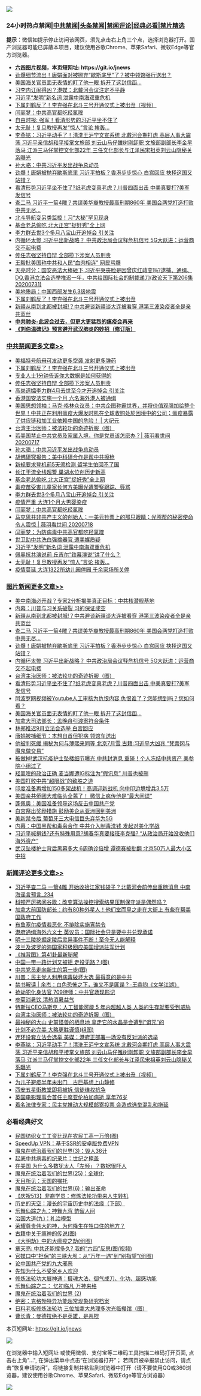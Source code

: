 ![](https://raw.githubusercontent.com/fqnews/bnews/master/64photo/fqnews-qr.jpg)

<div id="tt">
<h3>24小时热点禁闻|<a href="#%E4%B8%AD%E5%85%B1%E7%A6%81%E9%97%BB%E6%9B%B4%E5%A4%9A%E6%96%87%E7%AB%A0">中共禁闻</a>|<a href="#%E5%9B%BE%E7%89%87%E6%96%B0%E9%97%BB%E6%9B%B4%E5%A4%9A%E6%96%87%E7%AB%A0">头条禁闻</a>|<a href="#%E6%96%B0%E9%97%BB%E8%AF%84%E8%AE%BA%E6%9B%B4%E5%A4%9A%E6%96%87%E7%AB%A0">禁闻评论|<a href="#%E5%BF%85%E7%9C%8B%E7%BB%8F%E5%85%B8%E5%A5%BD%E6%96%87">经典必看|<a href="/video.md#%E7%A6%81%E7%89%87%E7%B2%BE%E9%80%89">禁片精选</a></h3>
<div><b>提示：</b>微信如提示停止访问该网页，须先点击右上角三个点，选择浏览器打开。国产浏览器可能已屏蔽本项目，建议使用谷歌Chrome、苹果Safari、微软Edge等官方浏览器。</div>
<ul>
<li><b><a href="http://d1.bdrive.tk/64.mp4" target="_blank">六四图片视频</a>，本页短网址: https://git.io/jnews</b></li>
<li><a href="/cbnews/20200801/1372962.md">劲爆细节流出！唐娟面对被抛弃“歇斯底里”了？被中领馆强行送出？</a></li>
<li><a href="/topimagenews/20200801/1373080.md">美国海关官员面无表情的盯了他一眼 拆开了这封信函…</a></li>
<li><a href="/cbnews/20200801/1373013.md">习李内讧闹得凶？港媒：北戴河会议注定不平静</a></li>
<li><a href="/cbnews/20200801/1373085.md">习近平“发明”新名词 泄露中南海双重危机</a></li>
<li><a href="/comments/20200801/1373182.md">下属刘鹤反了！李克强在北斗三号开通仪式上被出丑（视频）</a></li>
<li><a href="/cbnews/20200801/1373145.md">闫丽梦：中共高官都吃羟氯喹</a></li>
<li><a href="/baitai/20200801/1373020.md">自由时报: 强军！看清形势的习近平坐不住了</a></li>
<li><a href="/cbnews/20200801/1373083.md">太无耻！复旦教授再发“惊人”言论 挨轰...</a></li>
<li><a href="/comments/20200801/1373183.md">李燕铭：习近平动手了！清洗王沪宁文宣系统 北戴河会期打虎 高层人事大震荡 习近平亲信胡和平接掌文旅部 刘云山马仔雒树刚卸职 文旅部副部长李金早落马 江派三马仔掌控文化部22年 三任文化部长与江泽民宋祖英刘云山隐秘关系曝光</a></li>
<li><a href="/cbnews/20200801/1373204.md">孙大骆：中共习近平发出战争总动员</a></li>
<li><a href="/topimagenews/20200801/1373253.md">劲爆！唐娟被抛弃歇斯底里 习近平拍板？香港步步惊心 白宫回应 抉择这国又站错？</a></li>
<li><a href="/topimagenews/20200801/1373231.md">看清形势习近平坐不住了?纸老虎变真老虎？川普四面出击 中美真要打?美军发信号</a></li>
<li><a href="/topimagenews/20200801/1373273.md">查二马 习近平一箭4雕？共谍美华裔教授最高刑期860年 美国会两党打造打败中共无尽…</a></li>
<li><a href="/cbnews/20200801/1373034.md">北斗导航变另类监控！习“大秘”罕见现身</a></li>
<li><a href="/cbnews/20200801/1373186.md">基金老总偷吃 北大正宫"捉奸秀"全上网</a></li>
<li><a href="/cbnews/20200801/1373147.md">李力群去世3个多月八宝山开追悼会 引关注</a></li>
<li><a href="/topimagenews/20200801/1373239.md">内循环太惨 习近平出新战略？ 中共政治局会议释危机信号 5G大跃进：运营商交不起电费</a></li>
<li><a href="/cbnews/20200802/1373307.md">传任志强坚持自辩 全部揽下涉案人员刑责</a></li>
<li><a href="/cbnews/20200801/1373076.md">王毅批美国称中共和人民“血肉相连” 网民骂爆</a></li>
<li><a href="/cbnews/20200801/1372996.md">天亮时分：国安恶法大棒砸下,习近平哭丧脸是因曾庆红政变吗?逮捕、通缉、DQ,香港立法会选举推迟一年，中共给国际社会的制裁递刀(政论天下第206集 20200731)</a></li>
<li><a href="/headline/20200801/1373092.md">美地质局：中国西部发生6.3级地震</a></li>
<li><a href="/cbnews/20200802/1373330.md">下属刘鹤反了！李克强在北斗三号开通仪式上被出丑</a></li>
<li><a href="/topimagenews/20200802/1373288.md">新疆从南到北都被封城!？中共避谈新疆谈大连被看穿 港第三波染疫者全是亲共蓝丝</a></li>
<li><b><a href="/comments/20200211/1275071.md" target="_blank">中共肺炎-此波会过去，但更大更猛烈的瘟疫会再来</a></b></li>
<li><b><a href="/comments/20200207/1272816.md" target="_blank">《刘伯温碑记》预言避开武汉肺炎的妙招（修订版）</a></b></li>
</ul>
</div>

<div class="catlist">
<h3><a href="/cbnews/" target="_blank">中共禁闻</a><span><a href="/cbnews/" target="_blank" rel="nofollow">更多文章>></a></span></h3>
<ul>
<li><a href="/cbnews/20200802/1373339.md" target="_blank">美福特号航母可发动更多空袭 发射更多弹药</a></li>
<li><a href="/cbnews/20200802/1373330.md" target="_blank">下属刘鹤反了！李克强在北斗三号开通仪式上被出丑</a></li>
<li><a href="/cbnews/20200802/1373329.md" target="_blank">专业人士1分钟告诉你大数据是如何获得的</a></li>
<li><a href="/cbnews/20200802/1373307.md" target="_blank">传任志强坚持自辩 全部揽下涉案人员刑责</a></li>
<li><a href="/cbnews/20200802/1373302.md" target="_blank">高岗遗孀李力群4月去世至今才开追悼会 引关注</a></li>
<li><a href="/cbnews/20200801/1373262.md" target="_blank">香港国安法实施一个月 六名海外港人被通缉</a></li>
<li><a href="/cbnews/20200801/1373248.md" target="_blank">美国思想领袖：马克‧格林众议员：中共企图称霸世界，并将价值观强加给整个世界！中共正在利用瘟疫大爆发时机在全球收购处於困境中的公司；瘟疫暴露了供应链和加工业依赖中国的危险！ |  大纪元</a></li>
<li><a href="/comments/20200801/1373219.md" target="_blank">台湾主治医师：被法轮功的奇迹折服（图）</a></li>
<li><a href="/cbnews/20200801/1373106.md" target="_blank">若美国禁止中共党员及家属入境，你是党员该怎麽办？| 薇羽看世间 20200717</a></li>
<li><a href="/cbnews/20200801/1373204.md" target="_blank">孙大骆：中共习近平发出战争总动员</a></li>
<li><a href="/cbnews/20200801/1373189.md" target="_blank">胡佛研究报告：美中科研合作是帮中共擦枪</a></li>
<li><a href="/cbnews/20200801/1373188.md" target="_blank">新规要求登机前5天须检测 留学生怕回不了国</a></li>
<li><a href="/cbnews/20200801/1373187.md" target="_blank">长江干流全线超警 巢湖水位创历史新高</a></li>
<li><a href="/cbnews/20200801/1373186.md" target="_blank">基金老总偷吃 北大正宫&#8221;捉奸秀&#8221;全上网</a></li>
<li><a href="/cbnews/20200801/1373185.md" target="_blank">毒疫苗受害儿童家长何方美曝光遭警察跟踪、辱骂</a></li>
<li><a href="/cbnews/20200801/1373147.md" target="_blank">李力群去世3个多月八宝山开追悼会 引关注</a></li>
<li><a href="/cbnews/20200801/1373146.md" target="_blank">疫情严重 大连1个月大男婴染疫</a></li>
<li><a href="/cbnews/20200801/1373145.md" target="_blank">闫丽梦：中共高官都吃羟氯喹</a></li>
<li><a href="/cbnews/20200801/1373107.md" target="_blank">马克思并非共产主义的创始人；一美元钞票上的那只眼睛；光照帮的秘密使命令人震惊 | 薇羽看世间 20200718</a></li>
<li><a href="/cbnews/20200801/1373141.md" target="_blank">闫丽梦：为防病毒中共高官都吃羟氯喹</a></li>
<li><a href="/cbnews/20200801/1373097.md" target="_blank">世卫助中共洗白强摘器官 遭美媒质疑</a></li>
<li><a href="/cbnews/20200801/1373085.md" target="_blank">习近平“发明”新名词 泄露中南海双重危机</a></li>
<li><a href="/cbnews/20200801/1373084.md" target="_blank">佩奥抗共演说前 丘吉尔“铁幕演说”讲了什么？</a></li>
<li><a href="/cbnews/20200801/1373083.md" target="_blank">太无耻！复旦教授再发“惊人”言论 挨轰&#8230;</a></li>
<li><a href="/cbnews/20200801/1373082.md" target="_blank">疫情蔓延 大连1322所幼儿园停园 千余家场所关停</a></li>

</ul>
</div>
<div class="catlist">
<h3><a href="/topimagenews/" target="_blank">图片新闻</a><span><a href="/topimagenews/" target="_blank" rel="nofollow">更多文章>></a></span></h3>
<ul>
<li><a href="/topimagenews/20200802/1373338.md" target="_blank">美中南海必开战？专家2分析揭美真正目标：中共核潜舰基地</a></li>
<li><a href="/topimagenews/20200802/1373318.md" target="_blank">内幕：川普与习关系破裂 习的保证成空</a></li>
<li><a href="/topimagenews/20200802/1373288.md" target="_blank">新疆从南到北都被封城!？中共避谈新疆谈大连被看穿 港第三波染疫者全是亲共蓝丝</a></li>
<li><a href="/topimagenews/20200801/1373273.md" target="_blank">查二马 习近平一箭4雕？共谍美华裔教授最高刑期860年 美国会两党打造打败中共无尽…</a></li>
<li><a href="/topimagenews/20200801/1373253.md" target="_blank">劲爆！唐娟被抛弃歇斯底里 习近平拍板？香港步步惊心 白宫回应 抉择这国又站错？</a></li>
<li><a href="/topimagenews/20200801/1373239.md" target="_blank">内循环太惨 习近平出新战略？ 中共政治局会议释危机信号 5G大跃进：运营商交不起电费</a></li>
<li><a href="/comments/20200801/1373219.md" target="_blank">台湾主治医师：被法轮功的奇迹折服（图）</a></li>
<li><a href="/topimagenews/20200801/1373231.md" target="_blank">看清形势习近平坐不住了?纸老虎变真老虎？川普四面出击 中美真要打?美军发信号</a></li>
<li><a href="/topimagenews/20200801/1373184.md" target="_blank">阿波罗网视频被Youtube人工审核为仇恨内容 仇恨谁了？您能想到吗？您如何看？</a></li>
<li><a href="/topimagenews/20200801/1373080.md" target="_blank">美国海关官员面无表情的盯了他一眼 拆开了这封信函…</a></li>
<li><a href="/topimagenews/20200801/1373079.md" target="_blank">加拿大司法部长：孟晚舟引渡案符合条件</a></li>
<li><a href="/topimagenews/20200801/1373078.md" target="_blank">林郑推迟9月立法会选举 白宫回应</a></li>
<li><a href="/topimagenews/20200801/1372858.md" target="_blank">唐娟被捕细节：本想自首但犯病 领馆车送出</a></li>
<li><a href="/topimagenews/20200731/1372796.md" target="_blank">他被判死缓 揭秘为何与薄熙来同等 北京7月雪 古籍:习近平大凶兆 “梵蒂冈与魔鬼做交易”</a></li>
<li><a href="/topimagenews/20200731/1372770.md" target="_blank">被做掉!武汉抗疫护士坠楼细节曝光 中共封消息 重磅！个人冻结中共资产 美参院小组过了</a></li>
<li><a href="/topimagenews/20200731/1372635.md" target="_blank">羟氯喹的政治正确 麦当娜遭IG标注为“假讯息” 川普也被删</a></li>
<li><a href="/comments/20200731/1372471.md" target="_blank">美国打败中共“超限战”的致胜之道</a></li>
<li><a href="/topimagenews/20200731/1372515.md" target="_blank">印度准备再增加150多架战机！高调迎新战机 向中印边境增兵3.5万</a></li>
<li><a href="/topimagenews/20200731/1372454.md" target="_blank">美国亲共侨团大难临头全蔫了！ 微信上疯传他是“最大间谍”</a></li>
<li><a href="/topimagenews/20200731/1372446.md" target="_blank">蓬佩奥：美国准备领导这场反击中国共产党</a></li>
<li><a href="/topimagenews/20200731/1372338.md" target="_blank">白宫祭出奖励措施 鼓励美企从亚洲回到美洲</a></li>
<li><a href="/topimagenews/20200731/1372337.md" target="_blank">美新禁令后 葡萄牙三大电信巨头弃华为5G</a></li>
<li><a href="/topimagenews/20200731/1372321.md" target="_blank">内幕：中国黑帮和毒枭合作 中共介入制毒洗钱 发起对美化学战</a></li>
<li><a href="/topimagenews/20200730/1372270.md" target="_blank">习近平喊捐钱?还有特殊用意?胡春华真要接班李克强? &#8220;从政治局开始没收他们海外资产&#8221;</a></li>
<li><a href="/topimagenews/20200730/1372227.md" target="_blank">武汉坠楼护士背后黑幕多大 6周确诊倍增 谭德赛被批翻 北京50万人最大小区中招</a></li>

</ul>
</div>
<div class="catlist">
<h3><a href="/comments/" target="_blank">新闻评论</a><span><a href="/comments/" target="_blank" rel="nofollow">更多文章>></a></span></h3>
<ul>
<li><a href="/comments/20200802/1373353.md" target="_blank">习近平查二马 一箭4雕 开始收拾江家钱袋子？北戴河会前传出重磅消息 中南海谣言预言_234</a></li>
<li><a href="/comments/20200802/1373352.md" target="_blank">科顿严厉拷问谷歌：改变算法操控搜索结果压制保守派是偶然吗？</a></li>
<li><a href="/comments/20200802/1373351.md" target="_blank">加拿大前国防部长：约有80种外星人！他们堂而皇之走在大街上 有些在帮美国政府工作</a></li>
<li><a href="/comments/20200802/1373346.md" target="_blank">布鲁塞尔疫情若恶化 不排除实施宵禁令</a></li>
<li><a href="/comments/20200802/1373345.md" target="_blank">港府通缉海外六义士  英议员：国际社会只是要中共兑现承诺</a></li>
<li><a href="/comments/20200802/1373328.md" target="_blank">明十三陵挖掘定陵后灵异事件不断！至今无人能解释</a></li>
<li><a href="/comments/20200802/1373327.md" target="_blank">波兰及波罗的海国家积极回应美国增派驻军计划</a></li>
<li><a href="/comments/20200802/1373323.md" target="_blank">《推背图》第41卦最新秘解</a></li>
<li><a href="/comments/20200802/1373320.md" target="_blank">中国一带一路计划又被拒 走投无路？(图)</a></li>
<li><a href="/comments/20200802/1373317.md" target="_blank">中共党员走向新生的第一步(图)</a></li>
<li><a href="/comments/20200802/1373301.md" target="_blank">川普：民主党人利用病毒破坏大选 最得意的是中共</a></li>
<li><a href="/comments/20200802/1373293.md" target="_blank">禁书解读 | 余杰：白色恐怖之下，谁又不是匪谍？-王鼎钧《文学江湖》</a></li>
<li><a href="/comments/20200801/1373260.md" target="_blank">抢劫犯化身法官 709律师：中共官场现形记</a></li>
<li><a href="/comments/20200801/1373259.md" target="_blank">参菊消暑饮 清热消暑益气</a></li>
<li><a href="/comments/20200801/1373240.md" target="_blank">特斯拉CEO马斯克：人工智能可能 5 年内超越人类,人类的生存就要受到威胁</a></li>
<li><a href="/comments/20200801/1373219.md" target="_blank">台湾主治医师：被法轮功的奇迹折服（图）</a></li>
<li><a href="/comments/20200801/1373232.md" target="_blank">最神秘的大山 史前怪兽的栖息地 拿走它的水晶是会遭到“诅咒”的</a></li>
<li><a href="/comments/20200801/1373209.md" target="_blank">计划不必完美 大略更胜谨慎(组图)</a></li>
<li><a href="/comments/20200801/1373206.md" target="_blank">连环设套立法会选举 美媒：港府正部署一场没有反对派的选举</a></li>
<li><a href="/comments/20200801/1373183.md" target="_blank">李燕铭：习近平动手了！清洗王沪宁文宣系统 北戴河会期打虎 高层人事大震荡 习近平亲信胡和平接掌文旅部 刘云山马仔雒树刚卸职 文旅部副部长李金早落马 江派三马仔掌控文化部22年 三任文化部长与江泽民宋祖英刘云山隐秘关系曝光</a></li>
<li><a href="/comments/20200801/1373182.md" target="_blank">下属刘鹤反了！李克强在北斗三号开通仪式上被出丑（视频）</a></li>
<li><a href="/comments/20200801/1373180.md" target="_blank">为儿子避疫半年未出门　古巨基想上山静修</a></li>
<li><a href="/comments/20200801/1373168.md" target="_blank">西安五星街教堂即将被拆 信徒维权抗争</a></li>
<li><a href="/comments/20200801/1373158.md" target="_blank">英国电影理事会首任主席亚伦柏加病逝  享年76岁</a></li>
<li><a href="/comments/20200801/1373156.md" target="_blank">着名法律专家：民主党推动大规模邮寄投票 会造成选举混乱和拖延</a></li>

</ul>
</div>

<div class="catlist">
<h3>必看经典好文</h3>
<ul>
<li><a href="/lifebaike/20200515/1328783.md" target="_blank">民国纺织女工工资比现在农民工高一万倍(图)</a></li>
<li><a href="/cbnews/20191226/1241739.md" target="_blank">SpeedUp VPN：基于SSR的安卓版免费VPN</a></li>
<li><a href="/topimagenews/20180521/945342.md" target="_blank">魔鬼在统治着我们的世界(3)：毁人36计</a></li>
<li><a href="/comments/20200702/1354076.md" target="_blank">起底中共病毒的纪录片：世纪之掩盖</a></li>
<li><a href="/comments/20200427/1319933.md" target="_blank">在美国 为什么多数犹太人「左倾」？数据很吓人</a></li>
<li><a href="/comments/20181017/1014654.md" target="_blank">魔鬼在统治着我们的世界(25)：全球化</a></li>
<li><a href="/tculture/20180919/1000196.md" target="_blank">天目所见：天国的嘱托</a></li>
<li><a href="/topimagenews/20180524/947358.md" target="_blank">魔鬼在统治着我们的世界(6)：输出革命</a></li>
<li><a href="/cbnews/20200518/1330564.md" target="_blank">【庆祝513】非裔学员：修炼法轮功带来人生转机</a></li>
<li><a href="/tculture/20121025/73066.md" target="_blank">历史的天空：漫长的宇宙历史中的法缘（下部）</a></li>
<li><a href="/tculture/20170718/793528.md" target="_blank">乐舞仙踪之九：神舞九穹 韵留人间</a></li>
<li><a href="/cbnews/20180315/914943.md" target="_blank">治国大道(九)：礼治模型</a></li>
<li><a href="/comments/20200618/1346830.md" target="_blank">荣耀尊贵伟大的神，为何降生在牲口住的地方？</a></li>
<li><a href="/ccpdope/20200531/1337409.md" target="_blank">古籍中关于瘟神的传说(图)</a></li>
<li><a href="/comments/20200203/1269785.md" target="_blank">《大明劫》中的大瘟疫之劫(组图)</a></li>
<li><a href="/comments/20200607/1341003.md" target="_blank">章天亮: 中共还能撑多久? 我的“六四”反思(图/视频)</a></li>
<li><a href="/cbnews/20200624/1349641.md" target="_blank">官媒口中“担保”的三峡大坝：从“万年一遇”到“别指望”(组图)</a></li>
<li><a href="/comments/20200717/1361899.md" target="_blank">论中国共产党的九大邪恶</a></li>
<li><a href="/comments/20200620/1346848.md" target="_blank">先知为什么不受家乡人欢迎</a></li>
<li><a href="/comments/20191203/1234383.md" target="_blank">修炼法轮功大展神通：摄魂大法、御气成刀、化功、超感功能</a></li>
<li><a href="/tculture/20170711/790081.md" target="_blank">乐舞仙踪之二： 忆初临凡 万神来格</a></li>
<li><a href="/topimagenews/20180520/944940.md" target="_blank">魔鬼在统治着我们的世界 (2)</a></li>
<li><a href="/comments/20200705/783265.md" target="_blank">绝密：克格勃特异功能超常现象研究档案</a></li>
<li><a href="/comments/20200531/1337359.md" target="_blank">日料老板修炼法轮功 三位加拿大总理多次光临餐馆（图）</a></li>
<li><a href="/comments/20180726/727420.md" target="_blank">曹长青：曼德拉绝不是英雄，是恶棍</a></li>

</ul>
</div>

本页短网址: https://git.io/jnews

![](https://raw.githubusercontent.com/fqnews/bnews/master/64photo/fqnews-qr.jpg)

在浏览器中输入短网址 或使用微信、支付宝等二维码工具扫描二维码打开页面, 点击右上角"...", 在弹出菜单中点击“在浏览器打开”； 若网页被举报禁止访问，请点击“恢复申请访问”，将链接复制并粘贴到浏览器中打开（请不要使用QQ或360浏览器，建议使用谷歌Chrome、苹果Safari、微软Edge等官方浏览器）

![](https://raw.githubusercontent.com/fqnews/bnews/master/64photo/wx.jpg)
